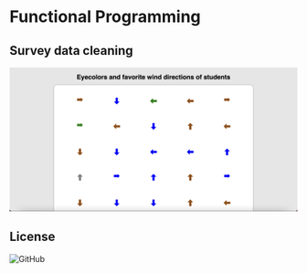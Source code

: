 # Functional Programming

## Survey data cleaning
![preview](assets/img/preview.png)

## License
![GitHub](https://img.shields.io/github/license/jody29/TechTrack?style=for-the-badge)